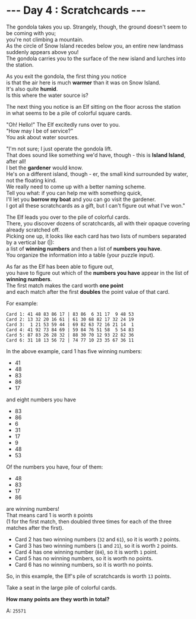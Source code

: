 # --- Day 4 : Scratchcards ---

The gondola takes you up. Strangely, though, the ground doesn't seem to be coming with you;  
you're not climbing a mountain.  
As the circle of Snow Island recedes below you, an entire new landmass suddenly appears above you!  
The gondola carries you to the surface of the new island and lurches into the station.

As you exit the gondola, the first thing you notice  
is that the air here is much **warmer** than it was on Snow Island.  
It's also quite **humid**.  
Is this where the water source is?

The next thing you notice is an Elf sitting on the floor across the station  
in what seems to be a pile of colorful square cards.

"Oh! Hello!" The Elf excitedly runs over to you.  
"How may I be of service?"  
You ask about water sources.

"I'm not sure; I just operate the gondola lift.  
That does sound like something we'd have, though - this is **Island Island**, after all!  
I bet the **gardener** would know.  
He's on a different island, though - er, the small kind surrounded by water, not the floating kind.  
We really need to come up with a better naming scheme.  
Tell you what: if you can help me with something quick,  
I'll let you **borrow my boat** and you can go visit the gardener.  
I got all these scratchcards as a gift, but I can't figure out what I've won."

The Elf leads you over to the pile of colorful cards.  
There, you discover dozens of scratchcards, all with their opaque covering already scratched off.  
Picking one up, it looks like each card has two lists of numbers separated by a vertical bar (|):  
a list of **winning numbers** and then a list of **numbers you have**.  
You organize the information into a table (your puzzle input).

As far as the Elf has been able to figure out,  
you have to figure out which of the **numbers you have** appear in the list of **winning numbers**.  
The first match makes the card worth **one point**  
and each match after the first **doubles** the point value of that card.

For example:

```text
Card 1: 41 48 83 86 17 | 83 86  6 31 17  9 48 53
Card 2: 13 32 20 16 61 | 61 30 68 82 17 32 24 19
Card 3:  1 21 53 59 44 | 69 82 63 72 16 21 14  1
Card 4: 41 92 73 84 69 | 59 84 76 51 58  5 54 83
Card 5: 87 83 26 28 32 | 88 30 70 12 93 22 82 36
Card 6: 31 18 13 56 72 | 74 77 10 23 35 67 36 11
```

In the above example, card 1 has five winning numbers:

- 41
- 48
- 83
- 86
- 17

and eight numbers you have

- 83
- 86
- 6
- 31
- 17
- 9
- 48
- 53

Of the numbers you have, four of them:

- 48
- 83
- 17
- 86

are winning numbers!  
That means card 1 is worth `8` points  
(1 for the first match, then doubled three times for each of the three matches after the first).

- Card 2 has two winning numbers (`32` and `61`), so it is worth `2` points.
- Card 3 has two winning numbers (`1` and `21`), so it is worth `2` points.
- Card 4 has one winning number (`84`), so it is worth `1` point.
- Card 5 has no winning numbers, so it is worth no points.
- Card 6 has no winning numbers, so it is worth no points.

So, in this example, the Elf's pile of scratchcards is worth `13` points.

Take a seat in the large pile of colorful cards.

**How many points are they worth in total?**

A: `25571`
